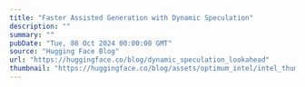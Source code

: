 ```yaml
---
title: "Faster Assisted Generation with Dynamic Speculation"
description: ""
summary: ""
pubDate: "Tue, 08 Oct 2024 00:00:00 GMT"
source: "Hugging Face Blog"
url: "https://huggingface.co/blog/dynamic_speculation_lookahead"
thumbnail: "https://huggingface.co/blog/assets/optimum_intel/intel_thumbnail.png"
---
```


